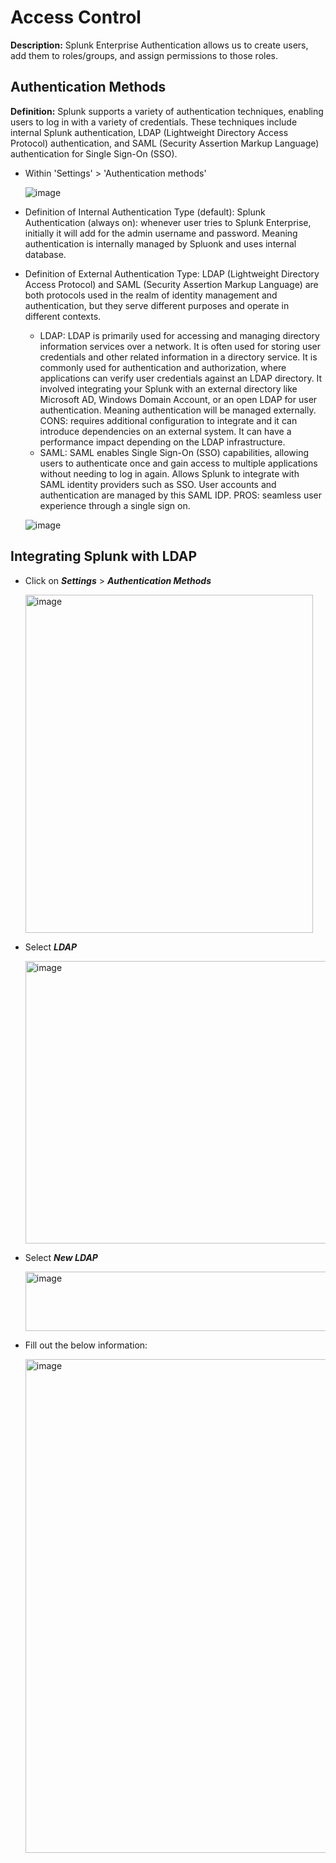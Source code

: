 # Access Control

**Description:** Splunk Enterprise Authentication allows us to create users, add them to roles/groups, and assign permissions to those roles.

## Authentication Methods

**Definition:** Splunk supports a variety of authentication techniques, enabling users to log in with a variety of credentials. These techniques include internal Splunk authentication, LDAP (Lightweight Directory Access Protocol) authentication, and SAML (Security Assertion Markup Language) authentication for Single Sign-On (SSO).

* Within 'Settings' > 'Authentication methods'

  ![image](https://github.com/user-attachments/assets/7ef9f434-2775-4234-a231-7259685e4576)

* Definition of Internal Authentication Type (default): Splunk Authentication (always on): whenever user tries to Splunk Enterprise, initially it will add for the admin username and password. Meaning authentication is internally managed by Spluonk and uses internal database.
* Definition of External Authentication Type: LDAP (Lightweight Directory Access Protocol) and SAML (Security Assertion Markup Language) are both protocols used in the realm of identity management and authentication, but they serve different purposes and operate in different contexts. 
  * LDAP: LDAP is primarily used for accessing and managing directory information services over a network. It is often used for storing user credentials and other related information in a directory service. It is commonly used for authentication and authorization, where applications can verify user credentials against an LDAP directory. It involved integrating your Splunk with an external directory like Microsoft AD, Windows Domain Account, or an open LDAP for user authentication. Meaning authentication will be managed externally. CONS: requires additional configuration to integrate and it can introduce dependencies on an external system. It can have a performance impact depending on the LDAP infrastructure. 
  * SAML: SAML enables Single Sign-On (SSO) capabilities, allowing users to authenticate once and gain access to multiple applications without needing to log in again. Allows Splunk to integrate with SAML identity providers such as SSO. User accounts and authentication are managed by this SAML IDP. PROS: seamless user experience through a single sign on. 

  ![image](https://github.com/user-attachments/assets/818a8ff3-3ab3-4120-92a3-59b67b159be9)

## Integrating Splunk with LDAP
* Click on ***Settings*** > ***Authentication Methods***
  
  <img width="460" height="541" alt="image" src="https://github.com/user-attachments/assets/aa5be042-6c87-4a71-92bc-f094153026fb" />

* Select ***LDAP***

  <img width="928" height="452" alt="image" src="https://github.com/user-attachments/assets/7f788f42-b068-4411-8cf9-f73d5bf5b638" />

* Select ***New LDAP***

  <img width="1904" height="95" alt="image" src="https://github.com/user-attachments/assets/795c0afb-9f6b-421e-a1ed-309863ab8115" />

* Fill out the below information:

  <img width="1886" height="790" alt="image" src="https://github.com/user-attachments/assets/30c151ef-6e06-4b9e-8aed-e719d1a0b38a" />
